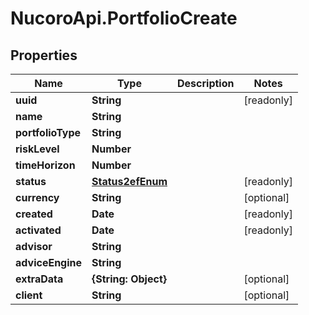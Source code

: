 # NucoroApi.PortfolioCreate

## Properties

Name | Type | Description | Notes
------------ | ------------- | ------------- | -------------
**uuid** | **String** |  | [readonly] 
**name** | **String** |  | 
**portfolioType** | **String** |  | 
**riskLevel** | **Number** |  | 
**timeHorizon** | **Number** |  | 
**status** | [**Status2efEnum**](Status2efEnum.md) |  | [readonly] 
**currency** | **String** |  | [optional] 
**created** | **Date** |  | [readonly] 
**activated** | **Date** |  | [readonly] 
**advisor** | **String** |  | 
**adviceEngine** | **String** |  | 
**extraData** | **{String: Object}** |  | [optional] 
**client** | **String** |  | [optional] 


